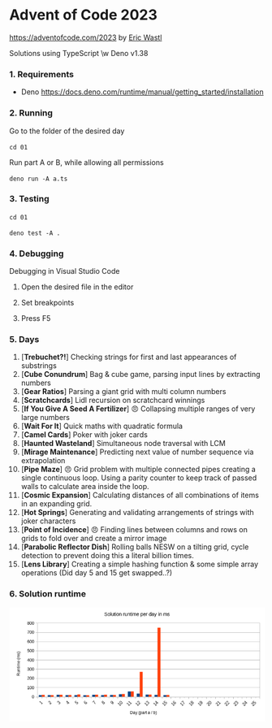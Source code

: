 # Advent of Code 2023

https://adventofcode.com/2023 by [Eric Wastl](http://was.tl/)

Solutions using TypeScript \w Deno v1.38

### 1. Requirements

- Deno https://docs.deno.com/runtime/manual/getting_started/installation

### 2. Running

Go to the folder of the desired day

`cd 01`

Run part A or B, while allowing all permissions

`deno run -A a.ts`

### 3. Testing

`cd 01`

`deno test -A .`

### 4. Debugging

Debugging in Visual Studio Code

1. Open the desired file in the editor

2. Set breakpoints

3. Press F5

### 5. Days

1. [**Trebuchet?!**] Checking strings for first and last appearances of
   substrings
2. [**Cube Conundrum**] Bag & cube game, parsing input lines by extracting
   numbers
3. [**Gear Ratios**] Parsing a giant grid with multi column numbers
4. [**Scratchcards**] Lidl recursion on scratchcard winnings
5. [**If You Give A Seed A Fertilizer**] 😠 Collapsing multiple ranges of very
   large numbers
6. [**Wait For It**] Quick maths with quadratic formula
7. [**Camel Cards**] Poker with joker cards
8. [**Haunted Wasteland**] Simultaneous node traversal with LCM
9. [**Mirage Maintenance**] Predicting next value of number sequence via
   extrapolation
10. [**Pipe Maze**] 😠 Grid problem with multiple connected pipes creating a
    single continuous loop. Using a parity counter to keep track of passed walls
    to calculate area inside the loop.
11. [**Cosmic Expansion**] Calculating distances of all combinations of items in
    an expanding grid.
12. [**Hot Springs**] Generating and validating arrangements of strings with
    joker characters
13. [**Point of Incidence**] 😠 Finding lines between columns and rows on grids
    to fold over and create a mirror image
14. [**Parabolic Reflector Dish**] Rolling balls NESW on a tilting grid, cycle
    detection to prevent doing this a literal billion times.
15. [**Lens Library**] Creating a simple hashing function & some simple array
    operations (Did day 5 and 15 get swapped..?)

### 6. Solution runtime

![Bar chart of solution runtime in ms](./assets/runtime.png)
